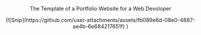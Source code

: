 <center>
<p>The Template of a Portfolio Website for a Web Devoloper<p>
(![Snip](https://github.com/user-attachments/assets/fb089e6d-08e0-4887-ae4b-6e684217651f)
)

